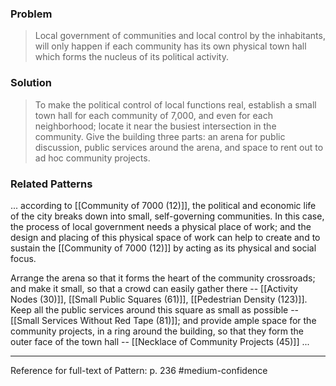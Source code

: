 ### Problem
>Local government of communities and local control by the inhabitants, will only happen if each community has its own physical town hall which forms the nucleus of its political activity.

### Solution
>To make the political control of local functions real, establish a small town hall for each community of 7,000, and even for each neighborhood; locate it near the busiest intersection in the community. Give the building three parts: an arena for public discussion, public services around the arena, and space to rent out to ad hoc community projects.

### Related Patterns
... according to [[Community of 7000 (12)]], the political and economic life of the city breaks down into small, self-governing communities. In this case, the process of local government needs a physical place of work; and the design and placing of this physical space of work can help to create and to sustain the [[Community of 7000 (12)]] by acting as its physical and social focus.

Arrange the arena so that it forms the heart of the community crossroads; and make it small, so that a crowd can easily gather there -- [[Activity Nodes (30)]], [[Small Public Squares (61)]], [[Pedestrian Density (123)]]. Keep all the public services around this square as small as possible -- [[Small Services Without Red Tape (81)]]; and provide ample space for the community projects, in a ring around the building, so that they form the outer face of the town hall -- [[Necklace of Community Projects (45)]] ...

---
Reference for full-text of Pattern: p. 236 #medium-confidence 
